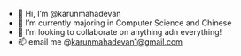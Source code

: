 - 👋 Hi, I’m @karunmahadevan
- 🌱 I’m currently majoring in Computer Science and Chinese
- 💞️ I’m looking to collaborate on anything adn everything!
- 📫 email me @karunmahadevan1@gmail.com

<!---
karunmahadevan/karunmahadevan is a ✨ special ✨ repository because its `README.md` (this file) appears on your GitHub profile.
You can click the Preview link to take a look at your changes.
--->
